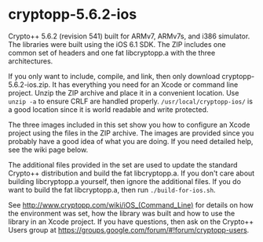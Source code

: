cryptopp-5.6.2-ios
==================

Crypto++ 5.6.2 (revision 541) built for ARMv7, ARMv7s, and i386 simulator. The libraries were built using the iOS 6.1 SDK. The ZIP includes one common set of headers and one fat libcryptopp.a with the three architectures.

If you only want to include, compile, and link, then only download cryptopp-5.6.2-ios.zip. It has everything you need for an Xcode or command line project. Unzip the ZIP archive and place it in a convenient location. Use `unzip -a` to ensure CRLF are handled properly. `/usr/local/cryptopp-ios/` is a good location since it is world readable and write protected.

The three images included in this set show you how to configure an Xcode project using the files in the ZIP archive. The images are provided since you probably have a good idea of what you are doing. If you need detailed help, see the wiki page below.

The additional files provided in the set are used to update the standard Crypto++ distribution and build the fat libcryptopp.a. If you don't care about building libcryptopp.a yourself, then ignore the additional files. If you do want to build the fat libcryptopp.a, then run `./build-for-ios.sh`. 

See http://www.cryptopp.com/wiki/iOS_(Command_Line) for details on how the environment was set, how the library was built and how to use the library in an Xcode project. If you have questions, then ask on the Crypto++ Users group at https://groups.google.com/forum/#!forum/cryptopp-users.
